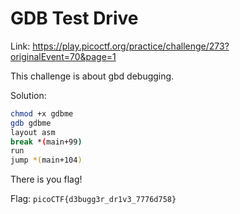 # GDB Test Drive

Link: https://play.picoctf.org/practice/challenge/273?originalEvent=70&page=1

This challenge is about gbd debugging.

Solution:
```bash
chmod +x gdbme
gdb gdbme
layout asm
break *(main+99)
run
jump *(main+104)
```
There is you flag!

Flag: `picoCTF{d3bugg3r_dr1v3_7776d758}`
